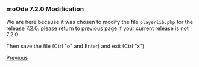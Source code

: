 ### moOde 7.2.0 Modification
We are here because it was chosen to modify the file ````playerlib.php```` for the release 7.2.0: please return to [previous](https://github.com/FdeAlexa/PeppyMeter_and_moOde/blob/main/2_moOde.md) page if your current release is not 7.2.0.




Then save the file (Ctrl "o" and Enter)
and exit (Ctrl "x")

[Previous](https://github.com/FdeAlexa/PeppyMeter_and_moOde/blob/main/2_moOde.md)
